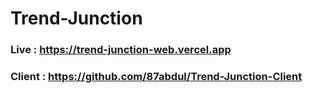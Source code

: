 # Trend-Junction
### Live : https://trend-junction-web.vercel.app

### Client : https://github.com/87abdul/Trend-Junction-Client
